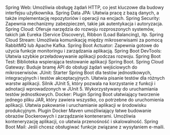 Spring Web: Umożliwia obsługę żądań HTTP, co jest kluczowe dla budowy interfejsu użytkownika.
Spring Data JPA: Ułatwia pracę z bazą danych, a także implementację repozytoriów i operacji na encjach.
Spring Security: Zapewnia mechanizmy zabezpieczeń, takie jak autentykacja i autoryzacja.
Spring Cloud: Oferuje narzędzia do rozwoju rozproszonych systemów, takich jak Eureka (Service Discovery), Ribbon (Load Balancing), itp.
Spring Cloud Stream: Umożliwia komunikację między mikroserwisami za pomocą RabbitMQ lub Apache Kafka.
Spring Boot Actuator: Zapewnia gotowe do użycia funkcje monitoringu i zarządzania aplikacją.
Spring Boot DevTools: Ułatwia szybkie przeładowywanie aplikacji podczas rozwoju.
Spring Boot Test: Biblioteka wspierająca testowanie aplikacji Spring Boot.
Spring Cloud Gateway: Buduje bramę API do obsługi żądań wejściowych do mikroserwisów.
JUnit:
  Starter Spring Boot dla testów jednostkowych, integracyjnych i testów akceptacyjnych. Ułatwia pisanie testów dla różnych warstw aplikacji.
  Silnik JUnit 5, który pozwala na korzystanie z funkcji i adnotacji wprowadzonych w JUnit 5. Wykorzystywany do uruchamiania testów jednostkowych.
Docker:
  Plugin Spring Boot ułatwiający tworzenie jednego pliku JAR, który zawiera wszystko, co potrzebne do uruchomienia aplikacji. Ułatwia pakowanie i uruchamianie aplikacji w środowisku produkcyjnym.
  Plugin Docker Maven umożliwiający łatwe budowanie obrazów Dockerowych i zarządzanie kontenerami. Umożliwia konteneryzację aplikacji, co ułatwia przenośność i skalowalność.
Spring Boot Mail: Jeśli chcesz obsługiwać funkcje związane z wysyłaniem e-maili.
